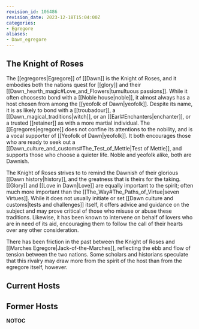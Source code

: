```yaml
---
revision_id: 106486
revision_date: 2023-12-18T15:04:00Z
categories:
- Egregore
aliases:
- Dawn_egregore
---
```



## The Knight of Roses
The [[egregores|Egregore]] of [[Dawn]] is the Knight of Roses, and it embodies both the nations quest for [[glory]] and their [[Dawn_hearth_magic#Love_and_Flowers|tumultuous passions]]. While it often choosesto bond with a [[Noble house|noble]], it almost always has a host chosen from among the [[yeofolk of Dawn|yeofolk]]. Despite its name, it is as likely to bond with a [[troubadour]], a [[Dawn_magical_traditions|witch]], or an [[Earl#Enchanters|enchanter]], or a trusted [[retainer]] as with a more martial individual. The [[Egregores|egregore]] does not confine its attentions to the nobility, and is a vocal supporter of [[Yeofolk of Dawn|yeofolk]]. It both encourages those who are ready to seek out a [[Dawn_culture_and_customs#The_Test_of_Mettle|Test of Mettle]], and supports those who choose a quieter life. Noble and yeofolk alike, both are Dawnish.

The Knight of Roses strives to to remind the Dawnish of their glorious [[Dawn history|history]], and the greatness that is theirs for the taking. [[Glory]] and [[Love in Dawn|Love]] are equally important to the spirit; often much more important than the [[The_Way#The_Paths_of_Virtue|seven Virtues]]. While it does not usually initiate or set [[Dawn culture and customs|tests and challenges]] itself, it offers advice and guidance on the subject and may prove critical of those who misuse or abuse these traditions. Likewise, it has been known to intervene on behalf of lovers who are in need of its aid, encouraging them to follow the call of their hearts over any other consideration.

There has been friction in the past between the Knight of Roses and [[Marches Egregore|Jack-of-the-Marches]], reflecting the ebb and flow of tension between the two nations. Some scholars and historians speculate that this rivalry may draw more from the spirit of the host than from the egregore itself, however.
## Current Hosts




## Former Hosts





__NOTOC__